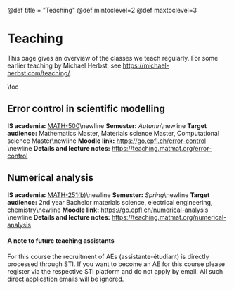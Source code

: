 @def title = "Teaching"
@def mintoclevel=2
@def maxtoclevel=3

# Teaching

This page gives an overview of the classes we teach regularly.
For some earlier teaching by Michael Herbst, see <https://michael-herbst.com/teaching/>.

\toc

## Error control in scientific modelling
**IS academia:** [MATH-500](https://staging-edu.epfl.ch/coursebook/en/error-control-in-scientific-modelling-MATH-500)\newline
**Semester:** *Autumn*\newline
**Target audience:** Mathematics Master, Materials science Master, Computational science Master\newline
**Moodle link:** <https://go.epfl.ch/error-control> \newline
**Details and lecture notes:** <https://teaching.matmat.org/error-control>

## Numerical analysis
**IS academia:** [MATH-251(b)](https://edu.epfl.ch/coursebook/en/numerical-analysis-MATH-251-B)\newline
**Semester:** *Spring*\newline
**Target audience:** 2nd year Bachelor materials science, electrical engineering, chemistry\newline
**Moodle link:** <https://go.epfl.ch/numerical-analysis> \newline
**Details and lecture notes:** <https://teaching.matmat.org/numerical-analysis>

#### A note to future teaching assistants
For this course the recruitment of AEs (assistante-étudiant) is directly processed through STI.
If you want to become an AE for this course please register via the respective STI platform
and do not apply by email. All such direct application emails will be ignored.
